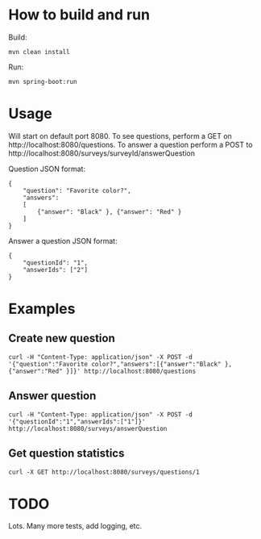 # How to build and run

Build: 
```
mvn clean install
```
Run:  
```
mvn spring-boot:run
```

# Usage
Will start on default port 8080. To see questions, perform a GET on http://localhost:8080/questions. To answer a question perform a POST 
to http://localhost:8080/surveys/surveyId/answerQuestion

Question JSON format:
```
{
	"question": "Favorite color?",
	"answers":
	[
		{"answer": "Black" }, {"answer": "Red" }
	]
}
```

Answer a question JSON format:
```
{
	"questionId": "1",
	"answerIds": ["2"]
}
```

# Examples
## Create new question
```
curl -H "Content-Type: application/json" -X POST -d '{"question":"Favorite color?","answers":[{"answer":"Black" },{"answer":"Red" }]}' http://localhost:8080/questions
```
## Answer question
```
curl -H "Content-Type: application/json" -X POST -d '{"questionId":"1","answerIds":["1"]}' http://localhost:8080/surveys/answerQuestion
```

## Get question statistics
```
curl -X GET http://localhost:8080/surveys/questions/1
```

# TODO
Lots. Many more tests, add logging, etc.